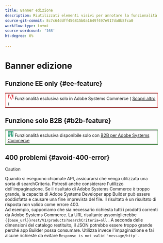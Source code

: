 ```yaml
---
title: Banner edizione
description: Riutilizzati elementi visivi per annotare la funzionalità o le pagine che si applicano a una specifica edizione
source-git-commit: 8c7c64ddff456815b0a1649f497e917da8b8fca0
workflow-type: tm+mt
source-wordcount: '168'
ht-degree: 0%

---
```


# Banner edizione

## Funzione EE only {#ee-feature}

<table style="border:1px solid red">
<tr><td><img alt="Funzione Adobe Systems Commerce" src="../assets/adobe-logo.svg" width="20" height="20" /> Funzionalità esclusiva solo in Adobe Systems Commerce ( <a href="https://experienceleague.adobe.com/docs/commerce-admin/user-guides/home.html#product-editions"> Scopri altro </a> )</td></tr>
</table>

## Funzione solo B2B {#b2b-feature}

<table style="border:1px solid green">
<tr><td><img alt="Funzione Adobe Systems Commerce" src="../assets/b2b.svg" width="20" height="20" /> Funzionalità esclusiva disponibile solo con <a href="https://experienceleague.adobe.com/docs/commerce-admin/user-guides/home.html#product-editions"> B2B per Adobe Systems Commerce</a></td></tr>
</table>

## 400 problemi {#avoid-400-error}

>[!CAUTION]
>
>Quando si eseguono chiamate API, assicurarsi che venga utilizzata una sorta di searchCriteria. Potresti anche considerare l&#39;utilizzo dell&#39;impaginazione. Se il risultato di Adobe Systems Commerce è troppo grande, la capacità di Adobe Systems Developer app Builder può essere soddisfatta e causare una fine imprevista del file. Il risultato è un risultato di risposta non valido come errore 400.\
> Ad esempio, supponiamo che sia necessario richiesta tutti i prodotti correnti da Adobe Systems Commerce. La URL risultante assomiglierebbe `{{base_url}}rest/V1/products?searchCriteria=all` . A seconda delle dimensioni del catalogo restituito, il JSON potrebbe essere troppo grande perché app Builder possa consumare. Utilizza invece l&#39;impaginazione e fai alcune richieste da evitare `Response is not valid 'message/http'.`
